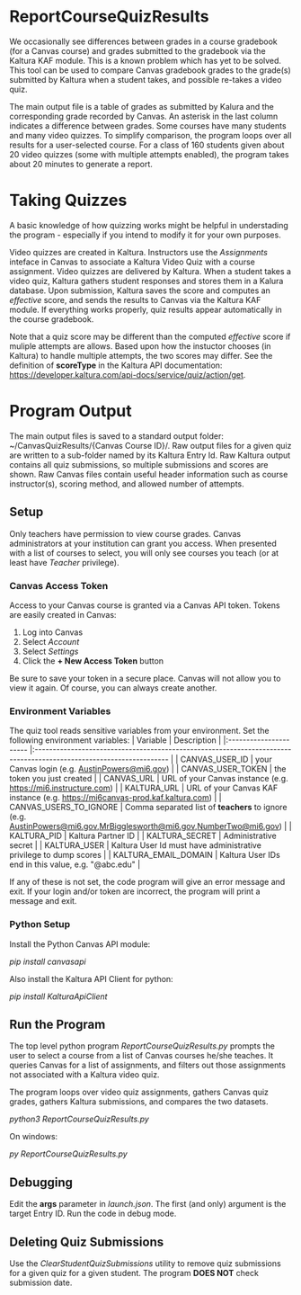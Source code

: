 # ReportCourseQuizResults
We occasionally see differences between grades in a course gradebook (for a Canvas course)
and grades submitted to the gradebook via the Kaltura KAF module.  This is a known problem
which has yet to be solved.  This tool can be used to compare Canvas gradebook grades to 
the grade(s) submitted by Kaltura when a student takes, and possible re-takes a video quiz.

The main output file is a table of grades as submitted by Kalura and the corresponding grade
recorded by Canvas.  An asterisk in the last column indicates a difference between grades.
Some courses have many students and many video quizzes.  To simplify comparison, the program
loops over all results for a user-selected course.  For a class of 160 students given about
20 video quizzes (some with multiple attempts enabled), the program takes about 20 minutes
to generate a report.

# Taking Quizzes
A basic knowledge of how quizzing works might be helpful in understading the program -
especially if you intend to modify it for your own purposes.

Video quizzes are created in Kaltura.  Instructors use the *Assignments* inteface in Canvas to
associate a Kaltura Video Quiz with a course assignment.  Video quizzes are delivered by
Kaltura.  When a student takes a video quiz, Kaltura gathers student responses and stores them
in a Kalura database.  Upon submission, Kaltura saves the score and computes an *effective*
score, and sends the results to Canvas via the Kaltura KAF module.  If everything works 
properly, quiz results appear automatically in the course gradebook.

Note that a quiz score may be different than the computed *effective* score if muliple attempts
are allows.  Based upon how the instuctor chooses (in Kaltura) to handle multiple attempts, the
two scores may differ.  See the definition of **scoreType** in the Kaltura API documentation:
https://developer.kaltura.com/api-docs/service/quiz/action/get.

# Program Output
The main output files is saved to a standard output folder:  ~/CanvasQuizResults/{Canvas Course ID}/.
Raw output files for a given quiz are written to a sub-folder named by its Kaltura Entry Id.  Raw
Kaltura output contains all quiz submissions, so multiple submissions and scores are shown.  Raw
Canvas files contain useful header information such as course instructor(s), scoring method, and
allowed number of attempts.


## Setup
Only teachers have permission to view course grades.  Canvas administrators
at your institution can grant you access.  When presented with a list of courses to
select, you will only see courses you teach (or at least have *Teacher* privilege).

### Canvas Access Token
Access to your Canvas course is granted via a Canvas API token.  Tokens are easily created in Canvas:

1. Log into Canvas
2. Select *Account*
3. Select *Settings*
4. Click the **+ New Access Token** button

Be sure to save your token in a secure place.  Canvas will not allow you to view it again.  Of course,
you can always create another.

### Environment Variables
The quiz tool reads sensitive variables from your environment.  Set the following environment variables:
|        Variable        	|                                                     Description                                                     	|
|:----------------------	|:-------------------------------------------------------------------------------------------------------------------	|
| CANVAS_USER_ID         	| your Canvas login (e.g. AustinPowers@mi6.gov)                                                                       	|
| CANVAS_USER_TOKEN      	| the token you just created                                                                                          	|
| CANVAS_URL             	| URL of your Canvas instance (e.g. https://mi6.instructure.com)                                                      	|
| KALTURA_URL            	| URL of your Canvas KAF instance (e.g. https://mi6canvas-prod.kaf.kaltura.com)                                       	|
| CANVAS_USERS_TO_IGNORE 	| Comma separated list of **teachers** to ignore (e.g. AustinPowers@mi6.gov,MrBigglesworth@mi6.gov,NumberTwo@mi6.gov) 	|
| KALTURA_PID            	| Kaltura Partner ID                                                                                                  	|
| KALTURA_SECRET         	| Administrative secret                                                                                               	|
| KALTURA_USER           	| Kaltura User Id must have administrative privilege to dump scores                                                   	|
| KALTURA_EMAIL_DOMAIN      | Kaltura User IDs end in this value, e.g. "@abc.edu"         |

If any of these is not set, the code program will give an error message and exit.  If your login
and/or token are incorrect, the program will print a message and exit.

### Python Setup
Install the Python Canvas API module:

*pip install canvasapi*

Also install the Kaltura API Client for python:

*pip install KalturaApiClient*

## Run the Program
The top level python program *ReportCourseQuizResults.py* prompts the user to select a course from
a list of Canvas courses he/she teaches.  It queries Canvas for a list of assignments, and filters
out those assignments not associated with a Kaltura video quiz.

The program loops over video quiz assignments, gathers Canvas quiz grades, gathers Kaltura submissions, and
compares the two datasets.

*python3 ReportCourseQuizResults.py*

On windows:

*py ReportCourseQuizResults.py*

## Debugging
Edit the **args** parameter in *launch.json*.  The first (and only)
argument is the target Entry ID.  Run the code in debug mode.

## Deleting Quiz Submissions
Use the *ClearStudentQuizSubmissions* utility to remove quiz submissions for a given quiz for a given student.
The program **DOES NOT** check submission date.